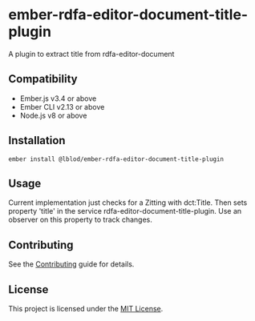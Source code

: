 ember-rdfa-editor-document-title-plugin
==============================================================================

A plugin to extract title from rdfa-editor-document


Compatibility
------------------------------------------------------------------------------

* Ember.js v3.4 or above
* Ember CLI v2.13 or above
* Node.js v8 or above


Installation
------------------------------------------------------------------------------

```
ember install @lblod/ember-rdfa-editor-document-title-plugin
```


Usage
------------------------------------------------------------------------------

Current implementation just checks for a Zitting with dct:Title.
Then sets property 'title' in the service rdfa-editor-document-title-plugin.
Use an observer on this property to track changes.


Contributing
------------------------------------------------------------------------------

See the [Contributing](CONTRIBUTING.md) guide for details.


License
------------------------------------------------------------------------------

This project is licensed under the [MIT License](LICENSE.md).

